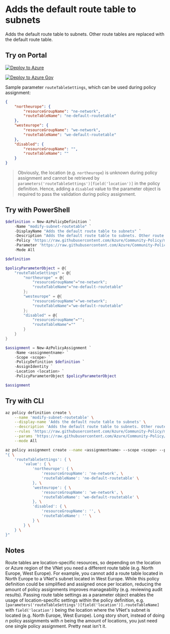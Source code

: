 # Adds the default route table to subnets

Adds the default route table to subnets. Other route tables are replaced with the default route table.

## Try on Portal

[![Deploy to Azure](http://azuredeploy.net/deploybutton.png)](https://portal.azure.com/#blade/Microsoft_Azure_Policy/CreatePolicyDefinitionBlade/uri/https%3A%2F%2Fraw.githubusercontent.com%2FAzure%2FCommunity-Policy%2Fmaster%2FPolicies%2FNetwork%2Fmodify-subnet-routetable%2Fazurepolicy.json)

[![Deploy to Azure Gov](https://docs.microsoft.com/azure/governance/policy/media/deploy/deployGovbutton.png)](https://portal.azure.us/?#blade/Microsoft_Azure_Policy/CreatePolicyDefinitionBlade/uri/https%3A%2F%2Fraw.githubusercontent.com%2FAzure%2FCommunity-Policy%2Fmaster%2FPolicies%2FNetwork%2Fmodify-subnet-routetable%2Fazurepolicy.json)

Sample parameter ```routeTableSettings```, which can be used during policy assignment:
```json
{
    "northeurope": {
        "resourceGroupName": "ne-network",
        "routeTableName": "ne-default-routetable"
    },
    "westeurope": {
        "resourceGroupName": "we-network",
        "routeTableName": "we-default-routetable"
    },
    "disabled": {
        "resourceGroupName": "",
        "routeTableName": ""
    }
}
```

> Obviously, the location (e.g. ```northeurope```) is unknown during policy assignment and cannot be retrieved by ```parameters('routeTableSettings')[field('location')]``` in the policy definition. Hence, adding a ```disabled``` value to the parameter object is required to pass the validation during policy assignment.

## Try with PowerShell

```powershell
$definition = New-AzPolicyDefinition `
    -Name "modify-subnet-routetable" `
    -DisplayName "Adds the default route table to subnets" `
    -Description "Adds the default route table to subnets. Other route tables are replaced with the default route table." `
    -Policy 'https://raw.githubusercontent.com/Azure/Community-Policy/master/Policies/Network/modify-subnet-routetable/azurepolicy.rules.json' `
    -Parameter 'https://raw.githubusercontent.com/Azure/Community-Policy/master/Policies/Network/modify-subnet-routetable/azurepolicy.parameters.json' `
    -Mode All

$definition

$policyParameterObject = @{
    "routeTableSettings" = @{
        "northeurope" = @{
            "resourceGroupName"="ne-network";
            "routeTableName"="ne-default-routetable"
        }; 
        "westeurope" = @{
            "resourceGroupName"="we-network";
            "routeTableName"="we-default-routetable"
        }; 
        "disabled" = @{
            "resourceGroupName"="";
            "routeTableName"=""
        }
    }
}

$assignment = New-AzPolicyAssignment `
    -Name <assignmentname> `
    -Scope <scope> `
    -PolicyDefinition $definition `
    -AssignIdentity `
    -Location <location> `
    -PolicyParameterObject $policyParameterObject

$assignment
```

## Try with CLI

```sh
az policy definition create \
    --name 'modify-subnet-routetable' \
    --display-name 'Adds the default route table to subnets' \
    --description 'Adds the default route table to subnets. Other route tables are replaced with the default route table.' \
    --rules 'https://raw.githubusercontent.com/Azure/Community-Policy/master/Policies/Network/modify-subnet-routetable/azurepolicy.rules.json' \
    --params 'https://raw.githubusercontent.com/Azure/Community-Policy/master/Policies/Network/modify-subnet-routetable/azurepolicy.parameters.json' \
    --mode All

az policy assignment create --name <assignmentname> --scope <scope> --policy 'modify-subnet-routetable' --assign-identity --location <location> --params \
"{ \
    'routeTableSettings': { \
        'value': { \
            'northeurope': { \
                'resourceGroupName': 'ne-network', \
                'routeTableName': 'ne-default-routetable' \
            }, \
            'westeurope': { \
                'resourceGroupName': 'we-network', \
                'routeTableName': 'we-default-routetable' \
            }, \
            'disabled': { \
                'resourceGroupName': '', \
                'routeTableName': '' \
            } \
        } \
    } \
}"
```

## Notes
Route tables are location-specific resources, so depending on the location or Azure region of the VNet you need a different route table (e.g. North Europe, West Europe). For example, you cannot add a route table located in North Europe to a VNet's subnet located in West Europe. While this policy definition could be simplified and assigned once per location, reducing the amount of policy assignments improves manageability (e.g. reviewing audit results). Passing route table settings as a parameter object enables the usage of location-specific settings within the policy definition, e.g. ```[parameters('routeTableSettings')[field('location')].routeTableName]``` with ```field('location')``` being the location where the VNet's subnet is located (e.g. North Europe, West Europe). Long story short, instead of doing _n_ policy assignments with _n_ being the amount of locations, you just need one single policy assignment. Pretty neat isn't it.
